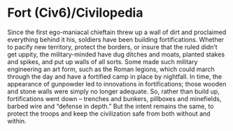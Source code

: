 # Fort (Civ6)/Civilopedia

Since the first ego-maniacal chieftain threw up a wall of dirt and proclaimed everything behind it his, soldiers have been building fortifications. Whether to pacify new territory, protect the borders, or insure that the ruled didn’t get uppity, the military-minded have dug ditches and moats, planted stakes and spikes, and put up walls of all sorts. Some made such military engineering an art form, such as the Roman legions, which could march through the day and have a fortified camp in place by nightfall. In time, the appearance of gunpowder led to innovations in fortifications; those wooden and stone walls were simply no longer adequate. So, rather than build up, fortifications went down – trenches and bunkers, pillboxes and minefields, barbed wire and “defense in depth.” But the intent remains the same, to protect the troops and keep the civilization safe from both without and within.
